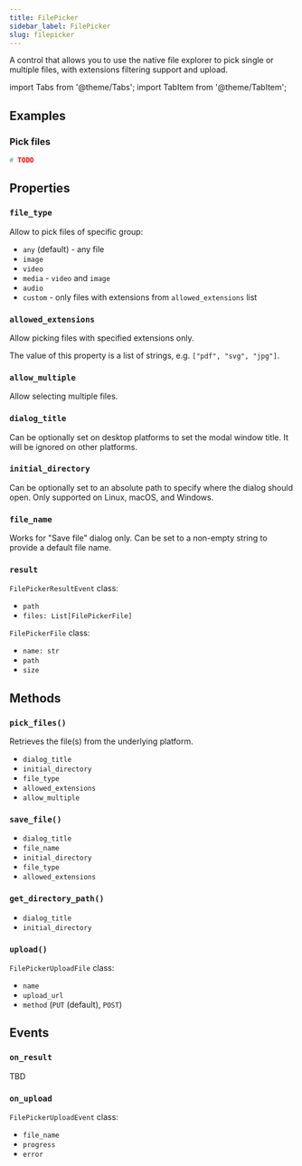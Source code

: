 ```yaml
---
title: FilePicker
sidebar_label: FilePicker
slug: filepicker
---
```


A control that allows you to use the native file explorer to pick single or multiple files, with extensions filtering support and upload.

import Tabs from '@theme/Tabs';
import TabItem from '@theme/TabItem';

## Examples

### Pick files

<Tabs groupId="language">
  <TabItem value="python" label="Python" default>

```python
# TODO
```
  </TabItem>
</Tabs>

## Properties

### `file_type`

Allow to pick files of specific group:

* `any` (default) - any file
* `image`
* `video`
* `media` - `video` and `image`
* `audio`
* `custom` - only files with extensions from `allowed_extensions` list

### `allowed_extensions`

Allow picking files with specified extensions only.

The value of this property is a list of strings, e.g. `["pdf", "svg", "jpg"]`.

### `allow_multiple`

Allow selecting multiple files.

### `dialog_title`

Can be optionally set on desktop platforms to set the modal window title. It will be ignored on other platforms.

### `initial_directory`

Can be optionally set to an absolute path to specify where the dialog should open. Only supported on Linux, macOS, and Windows.

### `file_name`

Works for "Save file" dialog only. Can be set to a non-empty string to provide a default file name.

### `result`

`FilePickerResultEvent` class:

* `path`
* `files: List[FilePickerFile]`

`FilePickerFile` class:

* `name: str`
* `path`
* `size`

## Methods

### `pick_files()`

Retrieves the file(s) from the underlying platform.

* `dialog_title`
* `initial_directory`
* `file_type`
* `allowed_extensions`
* `allow_multiple`

### `save_file()`

* `dialog_title`
* `file_name`
* `initial_directory`
* `file_type`
* `allowed_extensions`

### `get_directory_path()`

* `dialog_title`
* `initial_directory`

### `upload()`

`FilePickerUploadFile` class:

* `name`
* `upload_url`
* `method` (`PUT` (default), `POST`)

## Events

### `on_result`

TBD

### `on_upload`

`FilePickerUploadEvent` class:

* `file_name`
* `progress`
* `error`